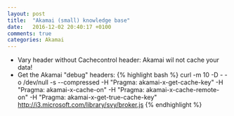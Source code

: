 ```yaml
---
layout: post
title:  "Akamai (small) knowledge base"
date:   2016-12-02 20:40:17 +0100
comments: true
categories: Akamai
---
```

- Vary header without Cachecontrol header: Akamai wil not cache your data!
- Get the Akamai "debug" headers:
{% highlight bash %}
curl -m 10 -D - -o /dev/null -s --compressed -H "Pragma: akamai-x-get-cache-key" -H "Pragma: akamai-x-cache-on" -H "Pragma: akamai-x-cache-remote-on" -H "Pragma: akamai-x-get-true-cache-key" http://i3.microsoft.com/library/svy/broker.js
{% endhighlight %}
